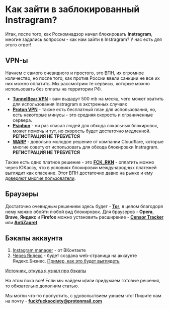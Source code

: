# Как зайти в заблокированный Instragram? 
Итак, после того, как Роскомнадзор начал блокировать **Instragram**, многие задались вопросом - как нам зайти в Instragram? 
У нас есть для этого ответ!

## VPN-ы
Начнем с самого очевидного и простого, это ВПН, их огромное количество, но после того, как против России ввели санкции не все их них можно оплатить. 
Мы рассмотрим те сервисы, которые можно использовать без оплаты на территории РФ. 

* **[TunnelBear VPN](https://www.tunnelbear.com/)** - вам выдадут 500 mb на месяц, чего может хватить для использования Instragram в экстренных случаях
* **[Proton VPN](https://protonvpn.com)** - также есть бесплатный план для использования, но, есть некоторые минусы - это средняя скорость и ограниченные сервера. 
* **[Psiphon](https://psiphon.ca/ru)** - ни раз спасал людей для обхода локальных блокировок, может помочь и тут, но скорость будет достаточно медленной. **РЕГИСТРАЦИЯ НЕ ТРЕБУЕТСЯ**
* **[WARP](https://1.1.1.1/)** - довольно молодое решение от компании Cloudflare, которые многие советуют использовать для обхода блокировки Instragram. **РЕГИСТРАЦИЯ НЕ ТРЕБУЕТСЯ**

Также есть одно платное решение - это **[FCK_RKN](https://t.me/FCK_RKN_bot)** - оплатить можно через ЮКассу, что в условиях блокировки международных платежей выглядит как спасение. 
Этот ВПН достаточно давно на рынке и ему [доверяют многие пользователи](https://pikabu.ru/story/yokhokho_i_telega_roma_obkhod_blokirovki_telegarma_5849622). 

## Браузеры 
Достаточно очевидным решением здесь будет - **[Tor](https://www.torproject.org/)**, в целом благодоря нему можно обойти любой вид блокировок. 
Для браузеров - **Opera**, **Brave**, **Яндекс** и **Firefox** можно установить расширение - **[Censor Tracker](https://addons.mozilla.org/ru/firefox/addon/censor-tracker/)** или **[AntiZapret](https://addons.mozilla.org/ru/firefox/addon/%D0%BE%D0%B1%D1%85%D0%BE%D0%B4-%D0%B1%D0%BB%D0%BE%D0%BA%D0%B8%D1%80%D0%BE%D0%B2%D0%BE%D0%BA-%D1%80%D1%83%D0%BD%D0%B5%D1%82%D0%B0/)**




## Бэкапы аккаунта
1) [Instagram manager](https://vk.com/instagram_manager) - от ВКонтакте <br>
2) [Через Яндекс](https://yandex.ru/business/instagram/) - будет создана web-страница на аккаунте Яндекс.Бизнес. [Пример, как это будет выглядеть](https://natural-green-studio.clients.site/)<br>

[Источник, откуда я узнал про бэкапы](https://rozetked.me/articles/22421-kak-sohranit-vse-dannye-iz-instagram)


На этом пока все! Если мы найдем и/или придумаем готовые решения, то обязательно дополним статью. 

Мы могли что-то пропустить, с удовольствием узнаем что! Пишите нам на почту - **fuckfucksociety@protonmail.com**
<!-- 123 -->